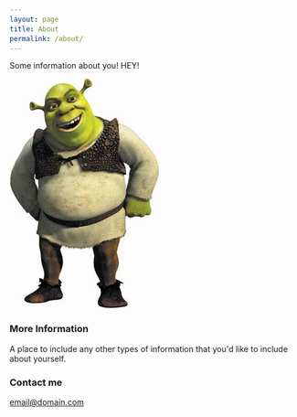 ```yaml
---
layout: page
title: About
permalink: /about/
---
```


Some information about you! HEY!

![](images/Shrekcharacter.jpg)

### More Information

A place to include any other types of information that you'd like to include about yourself.

### Contact me

[email@domain.com](mailto:email@domain.com)
